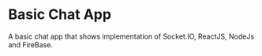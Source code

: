 # Basic Chat App

A basic chat app that shows implementation of Socket.IO, ReactJS, NodeJs and FireBase.

